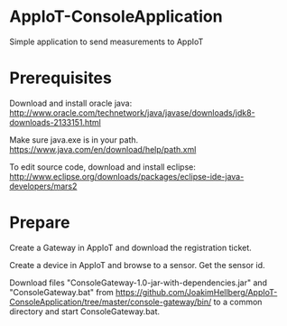 # AppIoT-ConsoleApplication
Simple application to send measurements to AppIoT

# Prerequisites
Download and install oracle java: http://www.oracle.com/technetwork/java/javase/downloads/jdk8-downloads-2133151.html

Make sure java.exe is in your path. https://www.java.com/en/download/help/path.xml

To edit source code, download and install eclipse: http://www.eclipse.org/downloads/packages/eclipse-ide-java-developers/mars2

# Prepare
Create a Gateway in AppIoT and download the registration ticket. 

Create a device in AppIoT and browse to a sensor. Get the sensor id.

Download files "ConsoleGateway-1.0-jar-with-dependencies.jar" and "ConsoleGateway.bat" from https://github.com/JoakimHellberg/AppIoT-ConsoleApplication/tree/master/console-gateway/bin/ to a common directory and start ConsoleGateway.bat.

